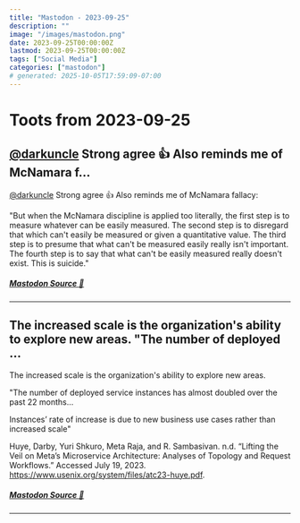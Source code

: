 ```yaml
---
title: "Mastodon - 2023-09-25"
description: ""
image: "/images/mastodon.png"
date: 2023-09-25T00:00:00Z
lastmod: 2023-09-25T00:00:00Z
tags: ["Social Media"]
categories: ["mastodon"]
# generated: 2025-10-05T17:59:09-07:00
---
```


# Toots from 2023-09-25

## [@darkuncle](https://infosec.exchange/@darkuncle) Strong agree 👍 Also reminds me of McNamara f...

[@darkuncle](https://infosec.exchange/@darkuncle) Strong agree 👍 Also reminds me of McNamara fallacy:

"But when the McNamara discipline is applied too literally, the first step is to measure whatever can be easily measured. The second step is to disregard that which can't easily be measured or given a quantitative value. The third step is to presume that what can't be measured easily really isn't important. The fourth step is to say that what can't be easily measured really doesn't exist. This is suicide."

##### [Mastodon Source 🐘](https://hachyderm.io/@mweagle/111124907490641022)

---

## The increased scale is the organization's ability to explore new areas.  "The number of deployed ...

The increased scale is the organization's ability to explore new areas.

"The number of deployed service  instances has almost doubled over the past 22 months...

Instances’ rate of increase is due to new business use cases rather than increased scale"

Huye, Darby, Yuri Shkuro, Meta Raja, and R. Sambasivan. n.d. “Lifting the Veil on Meta’s Microservice Architecture: Analyses of Topology and Request Workflows.” Accessed July 19, 2023. <https://www.usenix.org/system/files/atc23-huye.pdf>.

##### [Mastodon Source 🐘](https://hachyderm.io/@mweagle/111124895644874086)

---

